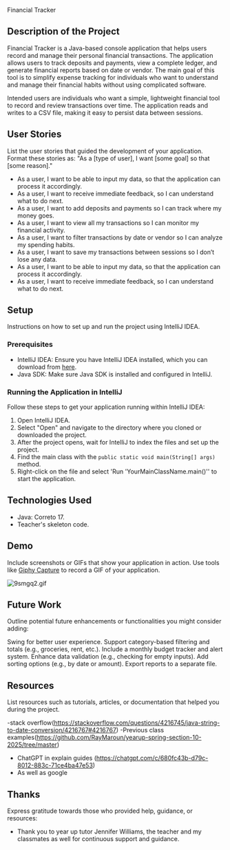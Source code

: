  Financial Tracker
## Description of the Project

Financial Tracker is a Java-based console application that helps users record and manage their personal financial transactions. The application 
allows users to track deposits and payments, view a complete ledger, and generate financial reports based on date or vendor. 
The main goal of this tool is to simplify expense tracking for individuals who want to understand and manage 
their financial habits without using complicated software.

Intended users are individuals who want a simple, lightweight financial tool to record and review transactions over time. The application reads and writes to a CSV file, making it easy to persist data between sessions.


## User Stories

List the user stories that guided the development of your application. Format these stories as: "As a [type of user], I want [some goal] so that [some reason]."
- As a user, I want to be able to input my data, so that the application can process it accordingly.
- As a user, I want to receive immediate feedback, so I can understand what to do next.
- As a user, I want to add deposits and payments so I can track where my money goes.
- As a user, I want to view all my transactions so I can monitor my financial activity.
- As a user, I want to filter transactions by date or vendor so I can analyze my spending habits.
- As a user, I want to save my transactions between sessions so I don’t lose any data.
- As a user, I want to be able to input my data, so that the application can process it accordingly.
- As a user, I want to receive immediate feedback, so I can understand what to do next.

## Setup

Instructions on how to set up and run the project using IntelliJ IDEA.

### Prerequisites

- IntelliJ IDEA: Ensure you have IntelliJ IDEA installed, which you can download from [here](https://www.jetbrains.com/idea/download/).
- Java SDK: Make sure Java SDK is installed and configured in IntelliJ.

### Running the Application in IntelliJ

Follow these steps to get your application running within IntelliJ IDEA:

1. Open IntelliJ IDEA.
2. Select "Open" and navigate to the directory where you cloned or downloaded the project.
3. After the project opens, wait for IntelliJ to index the files and set up the project.
4. Find the main class with the `public static void main(String[] args)` method.
5. Right-click on the file and select 'Run 'YourMainClassName.main()'' to start the application.

## Technologies Used

- Java: Correto 17.
- Teacher's skeleton code.

## Demo

Include screenshots or GIFs that show your application in action. Use tools like [Giphy Capture](https://giphy.com/apps/giphycapture) to record a GIF of your application.

![9smgq2.gif](../../../../Downloads/9smgq2.gif)

## Future Work

Outline potential future enhancements or functionalities you might consider adding:

Swing for better user experience.
Support category-based filtering and totals (e.g., groceries, rent, etc.).
Include a monthly budget tracker and alert system.
Enhance data validation (e.g., checking for empty inputs).
Add sorting options (e.g., by date or amount).
Export reports to a separate file.

## Resources

List resources such as tutorials, articles, or documentation that helped you during the project.

-stack overflow(https://stackoverflow.com/questions/4216745/java-string-to-date-conversion/4216767#4216767)
-Previous class examples(https://github.com/RayMaroun/yearup-spring-section-10-2025/tree/master)
- ChatGPT in explain guides (https://chatgpt.com/c/680fc43b-d79c-8012-883c-71ce4ba47e53)
- As well as google

## Thanks

Express gratitude towards those who provided help, guidance, or resources:

- Thank you to year up tutor Jennifer Williams, the teacher and my classmates as well for continuous support and guidance.

 